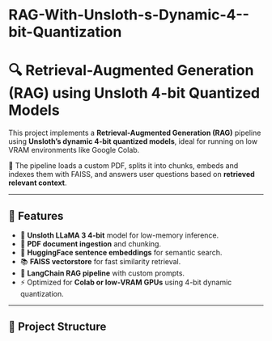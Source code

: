 # RAG-With-Unsloth-s-Dynamic-4--bit-Quantization
# 🔍 Retrieval-Augmented Generation (RAG) using Unsloth 4-bit Quantized Models

This project implements a **Retrieval-Augmented Generation (RAG)** pipeline using **Unsloth’s dynamic 4-bit quantized models**, ideal for running on low VRAM environments like Google Colab.

📄 The pipeline loads a custom PDF, splits it into chunks, embeds and indexes them with FAISS, and answers user questions based on **retrieved relevant context**.

---

## 🚀 Features

- 🔗 **Unsloth LLaMA 3 4-bit** model for low-memory inference.
- 📄 **PDF document ingestion** and chunking.
- 🧠 **HuggingFace sentence embeddings** for semantic search.
- 📚 **FAISS vectorstore** for fast similarity retrieval.
- 🔁 **LangChain RAG pipeline** with custom prompts.
- ⚡️ Optimized for **Colab or low-VRAM GPUs** using 4-bit dynamic quantization.

---

## 📁 Project Structure

